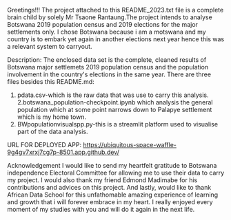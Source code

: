 Greetings!!!
The project attached to this README_2023.txt file is a complete brain child by solely Mr Tsaone Rantaung.The project intends to analyse Botswana 2019 population census and 2019 elections for the major settlements only. I chose Botswana because i am a motswana and my country is to embark yet again in another elections next year hence this was a relevant system to carryout. 

Description:
The enclosed data set is the complete, cleaned results of Botswana major settlemets 2019 population census and the population involvement in the country's elections in the same year. There are three files besides this README.md:
1. pdata.csv-which is the raw data that was use to carry this analysis.
2.botswana_population-checkpoint.ipynb which analysis the general population which at some point narrows down to Palapye settlement which is my home town.
3. BWpopulationvisualspp.py-this is a streamlit platform used to visualise part of the data analysis.

URL FOR DEPLOYED APP: https://ubiquitous-space-waffle-9g4gv7xrxj7cg7p-8501.app.github.dev/

Acknowledgement
I would like to send my heartfelt gratitude to Botswana independence Electoral Committee for allowing me to use their data to carry my project. I would also thank my friend Edmond Madimabe for his contributions and advices on this project. And lastly, would like to thank African Data School for this unfathomable amazing experience of learning and growth that i will forever embrace in my heart. I really enjoyed every moment of my studies with you and will do it again in the next life.



